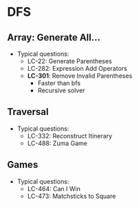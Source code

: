 # DFS

## Array: Generate All...
- Typical questions:
	- LC-22: Generate Parentheses
	- LC-282: Expression Add Operators
	- **LC-301**: Remove Invalid Parentheses
		- Faster than bfs
		- Recursive solver

## Traversal
- Typical questions:
	- LC-332: Reconstruct Itinerary
	- LC-488: Zuma Game

## Games
- Typical questions:
	- LC-464: Can I Win
	- LC-473: Matchsticks to Square